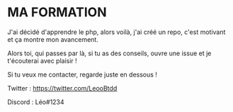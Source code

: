 # MA FORMATION

J'ai décidé d'apprendre le php, alors voilà, j'ai créé un repo, c'est motivant et ça montre mon avancement. 

Alors toi, qui passes par là, si tu as des conseils, ouvre une issue et je t'écouterai avec plaisir !


Si tu veux me contacter, regarde juste en dessous !

Twitter : https://twitter.com/LeooBtdd

Discord : Léo#1234
